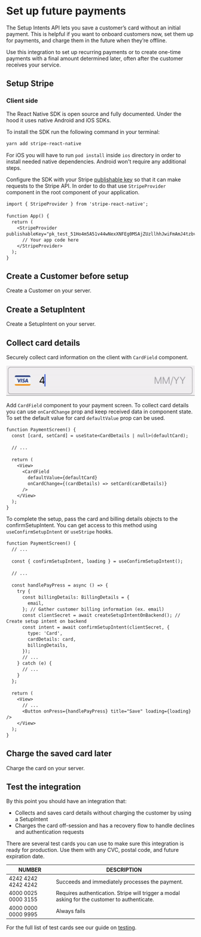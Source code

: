 # Set up future payments

The Setup Intents API lets you save a customer’s card without an initial payment. This is helpful if you want to onboard customers now, set them up for payments, and charge them in the future when they’re offline.

Use this integration to set up recurring payments or to create one-time payments with a final amount determined later, often after the customer receives your service.

## Setup Stripe

### Client side

The React Native SDK is open source and fully documented. Under the hood it uses native Android and iOS SDKs.

To install the SDK run the following command in your terminal:

```sh
yarn add stripe-react-native
```

For iOS you will have to run `pod install` inside `ios` directory in order to install needed native dependencies. Android won't require any additional steps.

Configure the SDK with your Stripe [publishable key](https://dashboard.stripe.com/account/apikeys) so that it can make requests to the Stripe API. In order to do that use `StripeProvider` component in the root component of your application.

```tsx
import { StripeProvider } from 'stripe-react-native';

function App() {
  return (
    <StripeProvider publishableKey="pk_test_51Ho4m5A51v44wNexXNFEg0MSAjZUzllhhJwiFmAmJ4tzbvsvuEgcMCaPEkgK7RpXO1YI5okHP08IUfJ6YS7ulqzk00O2I0D1rT">
      // Your app code here
    </StripeProvider>
  );
}
```

## Create a Customer before setup

Create a Customer on your server.

## Create a SetupIntent

Create a SetupIntent on your server.

## Collect card details

Securely collect card information on the client with `CardField` component.

![CardField component](./assets/card-field-example.gif 'CardField component')

Add `CardField` component to your payment screen. To collect card details you can use `onCardChange` prop and keep received data in component state. To set the default value for card `defaultValue` prop can be used.

```tsx
function PaymentScreen() {
  const [card, setCard] = useState<CardDetails | null>(defaultCard);

  // ...

  return (
    <View>
      <CardField
        defaultValue={defaultCard}
        onCardChange={(cardDetails) => setCard(cardDetails)}
      />
    </View>
  );
}
```

To complete the setup, pass the card and billing details objects to the confirmSetupIntent. You can get access to this method using `useConfirmSetupIntent` or `useStripe` hooks.

```tsx
function PaymentScreen() {
  // ...

  const { confirmSetupIntent, loading } = useConfirmSetupIntent();

  // ...

  const handlePayPress = async () => {
    try {
      const billingDetails: BillingDetails = {
        email,
      }; // Gather customer billing information (ex. email)
      const clientSecret = await createSetupIntentOnBackend(); // Create setup intent on backend
      const intent = await confirmSetupIntent(clientSecret, {
        type: 'Card',
        cardDetails: card,
        billingDetails,
      });
      // ...
    } catch (e) {
      // ...
    }
  };

  return (
    <View>
      // ...
      <Button onPress={handlePayPress} title="Save" loading={loading} />
    </View>
  );
}
```

## Charge the saved card later

Charge the card on your server.

## Test the integration

By this point you should have an integration that:

- Collects and saves card details without charging the customer by using a SetupIntent
- Charges the card off-session and has a recovery flow to handle declines and authentication requests

There are several test cards you can use to make sure this integration is ready for production. Use them with any CVC, postal code, and future expiration date.

| NUMBER              | DESCRIPTION                                                                                     |
| ------------------- | ----------------------------------------------------------------------------------------------- |
| 4242 4242 4242 4242 | Succeeds and immediately processes the payment\.                                                |
| 4000 0025 0000 3155 | Requires authentication\. Stripe will trigger a modal asking for the customer to authenticate\. |
| 4000 0000 0000 9995 | Always fails                                                                                    |

For the full list of test cards see our guide on [testing](https://stripe.com/docs/testing).
